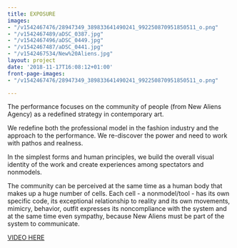 ```yaml
---
title: EXPOSURE
images:
- "/v1542467476/28947349_389833641490241_992250870951850511_o.png"
- "/v1542467489/aDSC_0387.jpg"
- "/v1542467496/aDSC_0449.jpg"
- "/v1542467487/aDSC_0441.jpg"
- "/v1542467534/New%20Aliens.jpg"
layout: project
date: '2018-11-17T16:08:12+01:00'
front-page-images:
- "/v1542467476/28947349_389833641490241_992250870951850511_o.png"

---
```

The performance focuses on the community of people (from New Aliens Agency) as a redefined strategy in contemporary art. 

We redefine both the professional model in the fashion industry and the approach to the performance. We re-discover the power and need to work with pathos and realness. 

In the simplest forms and human principles, we build the overall visual identity of the work and create experiences among spectators and nonmodels.

The community can be perceived at the same time as a human body that makes up a huge number of cells. Each cell - a nonmodel/tool - has its own specific code, its exceptional relationship to reality and its own movements, mimicry, behavior, outfit expresses its noncompliance with the system and at the same time even sympathy, because New Aliens must be part of the system to communicate.

[VIDEO HERE](https://www.youtube.com/watch?v=3wSDLuMMOtE)
